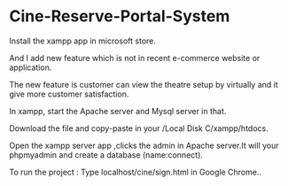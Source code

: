 # Cine-Reserve-Portal-System

Install the xampp app in microsoft store.

And I add new feature which is not in recent e-commerce website or application.

The new feature is customer can view the theatre setup by virtually and it give more customer satisfaction.

In xampp, start the Apache server and Mysql server in that.

Download the file and copy-paste in your /Local Disk C/xampp/htdocs.

Open the xampp server app ,clicks the admin in Apache server.It will your phpmyadmin and create a database (name:connect).

To run the project : Type localhost/cine/sign.html in Google Chrome..
